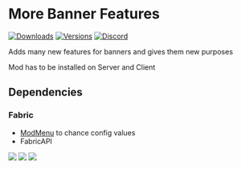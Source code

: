 # More Banner Features

[![Downloads](http://cf.way2muchnoise.eu/full_515000_downloads.svg)](https://www.curseforge.com/minecraft/mc-mods/more-banner-features)
[![Versions](http://cf.way2muchnoise.eu/versions/515000.svg)](https://www.curseforge.com/minecraft/mc-mods/more-banner-features/)
[![Discord](https://img.shields.io/discord/889561210478014504?color=%237289DA&label=Discord&logo=discord&logoColor=white)](https://discord.gg/7BSqZa9r3P)

Adds many new features for banners and gives them new purposes

Mod has to be installed on Server and Client

## Dependencies

### Fabric
- [ModMenu](https://www.curseforge.com/minecraft/mc-mods/modmenu) to chance config values
- FabricAPI

![](https://media.discordapp.net/attachments/864603904728629299/876930146446241832/unknown.png?width=1202&height=676)
![](https://media.discordapp.net/attachments/864603904728629299/876896485130788864/unknown.png?width=1202&height=676)
![](https://media.discordapp.net/attachments/864603904728629299/881278198212624415/unknown.png?width=1202&height=676)